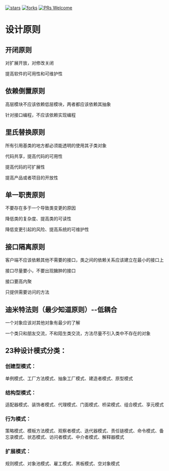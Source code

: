 <p>
  <a href="https://github.com/a511480568/design-pattern/stargazers"><img src="https://img.shields.io/badge/stars-0-brightgreen.svg" alt="stars"></a>
  <a href="https://github.com/a511480568/design-pattern/network/members"><img src="https://img.shields.io/badge/fork-0-brightgreen.svg" alt="forks"></a>
  <a href="http://makeapullrequest.com"><img src="https://img.shields.io/badge/PRs-Welcome-brightgreen.svg" alt="PRs Welcome"></a>
</p>

# 设计原则

## 开闭原则

对扩展开放，对修改关闭

提高软件的可用性和可维护性

## 依赖倒置原则

高层模块不应该依赖低层模块，两者都应该依赖其抽象

针对接口编程，不应该依赖实现编程

## 里氏替换原则

所有引用基类的地方都必须能透明的使用其子类对象

代码共享，提高代码的可用性

提高代码的可扩展性

提高产品或者项目的开放性

## 单一职责原则

不要存在多于一个导致类变更的原因

降低类的复杂度、提高类的可读性

降低变更引起的风险、提高系统的可维护性

## 接口隔离原则

客户端不应该依赖其他不需要的接口，类之间的依赖关系应该建立在最小的接口上

接口尽量要小，不要出现臃肿的接口

接口要高内聚

只提供需要访问的方法

## 迪米特法则（最少知道原则）--低耦合

一个对象应该对其他对象有最少的了解

一个类只和朋友交流，不和陌生类交流，方法尽量不引入类中不存在的对象

## 23种设计模式分类：

### 创建型模式：

单例模式、工厂方法模式、抽象工厂模式、建造者模式、原型模式

### 结构型模式：

适配器模式、装饰者模式、代理模式、门面模式、桥梁模式、组合模式、享元模式

### 行为模式：

策略模式、模板方法模式、观察者模式、迭代器模式、责任链模式、命令模式、备忘录模式、状态模式、访问者模式、中介者模式、解释器模式

### 扩展模式：

规则模式、对象池模式、雇工模式、黑板模式、空对象模式
